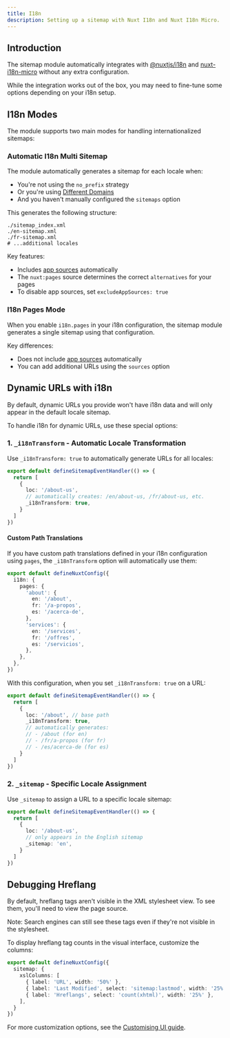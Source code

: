 ```yaml
---
title: I18n
description: Setting up a sitemap with Nuxt I18n and Nuxt I18n Micro.
---
```


## Introduction

The sitemap module automatically integrates with [@nuxtjs/i18n](https://i18n.nuxtjs.org/) and [nuxt-i18n-micro](https://github.com/s00d/nuxt-i18n-micro) without any extra configuration.

While the integration works out of the box, you may need to fine-tune some options depending on your i18n setup.

## I18n Modes

The module supports two main modes for handling internationalized sitemaps:

### Automatic I18n Multi Sitemap

The module automatically generates a sitemap for each locale when:
- You're not using the `no_prefix` strategy
- Or you're using [Different Domains](https://i18n.nuxtjs.org/docs/v7/different-domains)
- And you haven't manually configured the `sitemaps` option

This generates the following structure:
```shell
./sitemap_index.xml
./en-sitemap.xml
./fr-sitemap.xml
# ...additional locales
```

Key features:
- Includes [app sources](/docs/sitemap/getting-started/data-sources) automatically
- The `nuxt:pages` source determines the correct `alternatives` for your pages
- To disable app sources, set `excludeAppSources: true`

### I18n Pages Mode

When you enable `i18n.pages` in your i18n configuration, the sitemap module generates a single sitemap using that configuration.

Key differences:
- Does not include [app sources](/docs/sitemap/getting-started/data-sources) automatically
- You can add additional URLs using the `sources` option

## Dynamic URLs with i18n

By default, dynamic URLs you provide won't have i18n data and will only appear in the default locale sitemap.

To handle i18n for dynamic URLs, use these special options:

### 1. `_i18nTransform` - Automatic Locale Transformation

Use `_i18nTransform: true` to automatically generate URLs for all locales:

```ts [server/api/__sitemap__/urls.ts]
export default defineSitemapEventHandler(() => {
  return [
    {
      loc: '/about-us',
      // automatically creates: /en/about-us, /fr/about-us, etc.
      _i18nTransform: true,
    }
  ]
})
```

#### Custom Path Translations

If you have custom path translations defined in your i18n configuration using `pages`, the `_i18nTransform` option will automatically use them:

```ts [nuxt.config.ts]
export default defineNuxtConfig({
  i18n: {
    pages: {
      'about': {
        en: '/about',
        fr: '/a-propos',
        es: '/acerca-de',
      },
      'services': {
        en: '/services',
        fr: '/offres',
        es: '/servicios',
      },
    },
  },
})
```

With this configuration, when you set `_i18nTransform: true` on a URL:

```ts [server/api/__sitemap__/urls.ts]
export default defineSitemapEventHandler(() => {
  return [
    {
      loc: '/about', // base path
      _i18nTransform: true,
      // automatically generates:
      // - /about (for en)
      // - /fr/a-propos (for fr)
      // - /es/acerca-de (for es)
    }
  ]
})
```

### 2. `_sitemap` - Specific Locale Assignment

Use `_sitemap` to assign a URL to a specific locale sitemap:

```ts [server/api/__sitemap__/urls.ts]
export default defineSitemapEventHandler(() => {
  return [
    {
      loc: '/about-us',
      // only appears in the English sitemap
      _sitemap: 'en',
    }
  ]
})
```

## Debugging Hreflang

By default, hreflang tags aren't visible in the XML stylesheet view. To see them, you'll need to view the page source.

Note: Search engines can still see these tags even if they're not visible in the stylesheet.

To display hreflang tag counts in the visual interface, customize the columns:

```ts
export default defineNuxtConfig({
  sitemap: {
    xslColumns: [
      { label: 'URL', width: '50%' },
      { label: 'Last Modified', select: 'sitemap:lastmod', width: '25%' },
      { label: 'Hreflangs', select: 'count(xhtml)', width: '25%' },
    ],
  }
})
```

For more customization options, see the [Customising UI guide](/docs/sitemap/guides/customising-ui).

